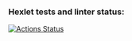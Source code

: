 ### Hexlet tests and linter status:
[![Actions Status](https://github.com/artemmrgz/python-project-lvl3/workflows/hexlet-check/badge.svg)](https://github.com/artemmrgz/python-project-lvl3/actions)